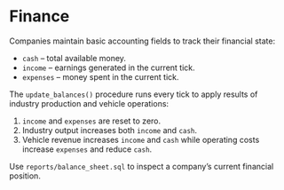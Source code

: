 # Finance

Companies maintain basic accounting fields to track their financial state:

- `cash` – total available money.
- `income` – earnings generated in the current tick.
- `expenses` – money spent in the current tick.

The `update_balances()` procedure runs every tick to apply results of industry
production and vehicle operations:

1. `income` and `expenses` are reset to zero.
2. Industry output increases both `income` and `cash`.
3. Vehicle revenue increases `income` and `cash` while operating costs increase
   `expenses` and reduce `cash`.

Use `reports/balance_sheet.sql` to inspect a company’s current financial
position.
